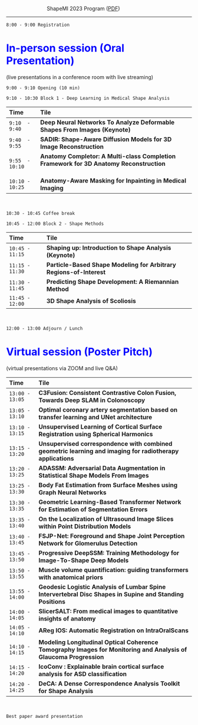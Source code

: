 &nbsp;&nbsp;&nbsp;&nbsp;&nbsp;&nbsp;&nbsp;&nbsp;&nbsp; &nbsp; &nbsp; &nbsp; &nbsp;&nbsp;&nbsp; &nbsp; &nbsp; &nbsp; &nbsp; ShapeMI 2023 Program ([PDF](https://jianningli.me/pdfs/program.pdf))

---

 ```8:00 - 9:00 Registration```

# <span style="color:blue">In-person session (Oral Presentation) </span> <br>
(live presentations in a conference room with live streaming)

```9:00 - 9:10 Opening (10 min) ```

```9:10 - 10:30 Block 1 - Deep Learning in Medical Shape Analysis```


| Time   |     Tile    |
|:--------------|:-----------------------------------|
| ```9:10  - 9:40```  | **Deep Neural Networks To Analyze Deformable Shapes From Images (Keynote)**             |
| ```9:40  - 9:55```  | **SADIR: Shape-Aware Diffusion Models for 3D Image Reconstruction**                     |   
| ```9:55  - 10:10``` | **Anatomy Completor: A Multi-class Completion Framework for 3D Anatomy Reconstruction** &nbsp;&nbsp;&nbsp;&nbsp;&nbsp;&nbsp;&nbsp;&nbsp;&nbsp;&nbsp;&nbsp;&nbsp;&nbsp;&nbsp;&nbsp;&nbsp;&nbsp;&nbsp; |  
| ```10:10 - 10:25``` | **Anatomy-Aware Masking for Inpainting in Medical Imaging**                             |   

<br>

```10:30 - 10:45 Coffee break```
<br>

```10:45 - 12:00 Block 2 - Shape Methods```

| Time   |      Tile    |
|:--------------|:-----------------------------------|
| ```10:45 - 11:15``` | **Shaping up: Introduction to Shape Analysis (Keynote)**              | 
| ```11:15 - 11:30``` | **Particle-Based Shape Modeling for Arbitrary Regions-of-Interest**   |
| ```11:30 - 11:45``` | **Predicting Shape Development: A Riemannian Method**                 | 
| ```11:45 - 12:00``` | **3D Shape Analysis of Scoliosis**                                    | 

<br>

```12:00 - 13:00 Adjourn / Lunch```

# <span style="color:blue">Virtual session (Poster Pitch) </span> <br>
(virtual presentations via ZOOM and live Q&A)

| Time   |      Tile    &nbsp; &nbsp; &nbsp; &nbsp; &nbsp;&nbsp; &nbsp; &nbsp; &nbsp; &nbsp;&nbsp; &nbsp; &nbsp; &nbsp; &nbsp;&nbsp; &nbsp; &nbsp; &nbsp; &nbsp;    | 
|:--------------|:--------------------------------------------------------------------------|
| ```13:00 - 13:05``` | **C3Fusion: Consistent Contrastive Colon Fusion, Towards Deep SLAM in Colonoscopy**              |
| ```13:05 - 13:10``` | **Optimal coronary artery segmentation based on transfer learning and UNet architecture**   |  
| ```13:10 - 13:15``` | **Unsupervised Learning of Cortical Surface Registration using Spherical Harmonics**                  |   
| ```13:15 - 13:20``` | **Unsupervised correspondence with combined geometric learning and imaging for radiotherapy applications**   |    
| ```13:20 - 13:25``` | **ADASSM: Adversarial Data Augmentation in Statistical Shape Models From Images**                                     |    
| ```13:25 - 13:30``` | **Body Fat Estimation from Surface Meshes using Graph Neural Networks**                                     |   
| ```13:30 - 13:35``` | **Geometric Learning-Based Transformer Network for Estimation of Segmentation Errors**                                     |  
| ```13:35 - 13:40``` | **On the Localization of Ultrasound Image Slices within Point Distribution Models**                                     |   
| ```13:40 - 13:45``` | **FSJP-Net: Foreground and Shape Joint Perception Network for Glomerulus Detection**                                     |  
| ```13:45 - 13:50``` | **Progressive DeepSSM: Training Methodology for Image-To-Shape Deep Models**                                     |   
| ```13:50 - 13:55``` | **Muscle volume quantification: guiding transformers with anatomical priors**                                     |   
| ```13:55 - 14:00``` | **Geodesic Logistic Analysis of Lumbar Spine Intervertebral Disc Shapes in Supine and Standing Positions**                                     |   
| ```14:00 - 14:05``` | **SlicerSALT: From medical images to quantitative insights of anatomy**                                     | 
| ```14:05 - 14:10``` | **AReg IOS: Automatic Registration on IntraOralScans**                                     |   
| ```14:10 - 14:15``` | **Modeling Longitudinal Optical Coherence Tomography Images for Monitoring and Analysis of Glaucoma Progression**  |   
| ```14:15 - 14:20``` | **IcoConv : Explainable brain cortical surface analysis for ASD classification**     | 
| ```14:20 - 14:25``` | **DeCA: A Dense Correspondence Analysis Toolkit for Shape Analysis**     | 

<br>

 ```Best paper award presentation```
